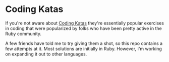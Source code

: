 # Coding Katas

If you're not aware about [Coding Katas](http://codekata.com/) they're essentially
popular exercises in coding that were popularized by folks who have been pretty
active in the Ruby community.

A few friends have told me to try giving them a shot, so this repo contains a
few attempts at it. Most solutions are initially in Ruby. However, I'm working
on expanding it out to other languages.
